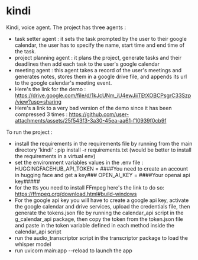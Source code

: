 # kindi
Kindi, voice agent.
The project has three agents :
- task setter agent : it sets the task prompted by the user to their google calendar, the user has to specify the name, start time and end time of the task.
- project planning agent : it plans the project, generate tasks and their deadlines then add each task to the user's google calendar
- meeting agent : this agent takes a record of the user's meetings and generates notes, stores them in a google drive file, and appends its url to the google calendar's meeting event.
- Here's the link for the demo : https://drive.google.com/file/d/1kJcUNm_iU4ewJiiTEtXOBCPsgrC33Szp/view?usp=sharing
- Here's a link to a very bad version of the demo since it has been compressed 3 times : https://github.com/user-attachments/assets/25f543f3-3a30-45ea-aa61-f10939f0cb9f

To run the project :
- install the requirements in the requirements file by running from the main directory 'kindi' : pip install -r requirements.txt (would be better to install the requirements in a virtual env)
- set the environment variables values in the .env file :
HUGGINGFACEHUB_API_TOKEN = ####You need to create an account in hugging face and get a key###
OPEN_AI_KEY = ####Your openai api key#####
- for the tts you need to install FFmpeg here's the link to do so:
https://ffmpeg.org/download.html#build-windows 
- For the google api key you will have to create a google api key, activate the google calendar and drive services, upload the credentials file, then generate the tokens.json file by running the calendar_api script in the g_calendar_api package, then copy the token from the token.json file and paste in the token variable defined in each method inside the calendar_api script
- run the audio_transcriptor script in the transcriptor package to load the whisper model
- run uvicorn main:app --reload to launch the app




